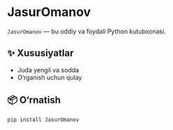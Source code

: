 # JasurOmanov

`JasurOmanov` — bu oddiy va foydali Python kutubxonasi.

## ✨ Xususiyatlar

- Juda yengil va sodda
- O‘rganish uchun qulay

## 📦 O‘rnatish

```bash
pip install JasurOmanov
